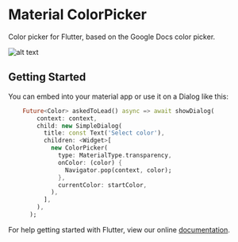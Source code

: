 # Material ColorPicker

Color picker for Flutter, based on the Google Docs color picker.

![alt text](https://raw.githubusercontent.com/long1eu/material_color_picker/master/res/extras/demo.png)

## Getting Started

You can embed into your material app or use it on a Dialog like this:
```dart
    Future<Color> askedToLead() async => await showDialog(
        context: context,
        child: new SimpleDialog(
          title: const Text('Select color'),
          children: <Widget>[
            new ColorPicker(
              type: MaterialType.transparency,
              onColor: (color) {
                Navigator.pop(context, color);
              },
              currentColor: startColor,
            ),
          ],
        ),
      );
```
For help getting started with Flutter, view our online [documentation](http://flutter.io/).
